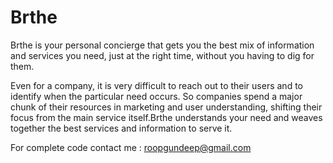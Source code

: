 # Brthe
Brthe is your personal concierge that gets you the best mix of information and services you need, just at the right time, without you having to dig for them.

Even for a company, it is very difficult to reach out to their users and to identify when the particular need occurs. So companies spend a major chunk of their resources in marketing and user understanding, shifting their focus from the main service itself.Brthe understands your need and weaves together the best services and information to serve it.

For complete code contact me : roopgundeep@gmail.com
